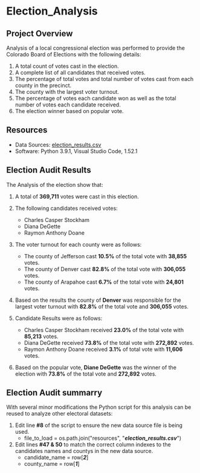 # Election_Analysis

## Project Overview
Analysis of a local congressional election was performed to provide the Colorado Board of Elections with the following details:

1. A total count of votes cast in the election.
2. A complete list of all candidates that received votes.
3. The percentage of total votes and total number of votes cast from each county in the precinct.
4. The county with the largest voter turnout.
5. The percentage of votes each candidate won as well as the total number of votes each candidate received.
6. The election winner based on popular vote.

## Resources 
- Data Sources: [election_results.csv](resources/election_results.csv)
- Software: Python 3.9.1, Visual Studio Code, 1.52.1

## Election Audit Results
The Analysis of the election show that:

1. A total of **369,711** votes were cast in this election.

2. The following candidates received votes:
   - Charles Casper Stockham
   - Diana DeGette
   - Raymon Anthony Doane

3. The voter turnout for each county were as follows:
   - The county of Jefferson cast **10.5%** of the total vote with **38,855** votes.
   - The county of Denver cast **82.8%** of the total vote with **306,055** votes.
   - The county of Arapahoe cast **6.7%** of the total vote with **24,801** votes.
   
4. Based on the results the county of **Denver** was responsible for the largest voter turnout with **82.8%** of the total vote and **306,055** votes.

5. Candidate Results were as follows:
   - Charles Casper Stockham received **23.0%** of the total vote with **85,213** votes.
   - Diana DeGette received **73.8%** of the total vote with **272,892** votes.
   - Raymon Anthony Doane received **3.1%** of total vote with **11,606** votes.

6. Based on the popular vote, **Diane DeGette** was the winner of the election with **73.8%** of the total vote and **272,892** votes.

## Election Audit summarry
With several minor modifications the Python script for this analysis can be reused to analyze other electoral datasets:
1. Edit line **#8** of the script to ensure the new data source file is being used.
   - file_to_load = os.path.join("resources", "***election_results.csv***")
2. Edit lines **#47 & 50** to match the correct column indexes to the candidates names and countys in the new data source.
   - candidate_name = row[***2***]
   - county_name = row[***1***]
